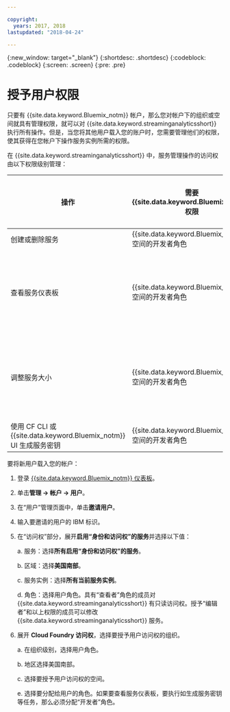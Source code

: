 ```yaml
---

copyright:
  years: 2017, 2018
lastupdated: "2018-04-24"

---
```


<!-- Attribute definitions -->
{:new_window: target="_blank"}
{:shortdesc: .shortdesc}
{:codeblock: .codeblock}
{:screen: .screen}
{:pre: .pre}

# 授予用户权限

只要有 {{site.data.keyword.Bluemix_notm}} 帐户，那么您对帐户下的组织或空间就具有管理权限，就可以对 {{site.data.keyword.streaminganalyticsshort}} 执行所有操作。但是，当您将其他用户载入您的账户时，您需要管理他们的权限，使其获得在您帐户下操作服务实例所需的权限。

在 {{site.data.keyword.streaminganalyticsshort}} 中，服务管理操作的访问权由以下权限级别管理：

| 操作 | 需要 {{site.data.keyword.Bluemix_notm}} 权限| 需要 IAM 权限|
|-----------|------------------------------|--------------------------|
| 创建或删除服务| {{site.data.keyword.Bluemix_notm}} 空间的开发者角色| 无|
| 查看服务仪表板| {{site.data.keyword.Bluemix_notm}} 空间的开发者角色| 查看者和以上权限|
| 调整服务大小| {{site.data.keyword.Bluemix_notm}} 空间的开发者角色| 编辑者和以上权限|
| 使用 CF CLI 或 {{site.data.keyword.Bluemix_notm}} UI 生成服务密钥| {{site.data.keyword.Bluemix_notm}} 空间的开发者角色| 无|

要将新用户载入您的帐户：

1.	登录 [{{site.data.keyword.Bluemix_notm}} 仪表板](https://console.bluemix.net)。

2.	单击**管理 -> 帐户 -> 用户**。

3.	在“用户”管理页面中，单击**邀请用户**。

4.	输入要邀请的用户的 IBM 标识。

5.	在“访问权”部分，展开**启用“身份和访问权”的服务**并选择以下值：

	a.	服务：选择**所有启用“身份和访问权”的服务**。

	b.	区域：选择**美国南部**。

	c.	服务实例：选择**所有当前服务实例**。

	d.	角色：选择用户角色。具有“查看者”角色的成员对 {{site.data.keyword.streaminganalyticsshort}} 有只读访问权。授予“编辑者”和以上权限的成员可以修改
{{site.data.keyword.streaminganalyticsshort}} 服务。

6.	展开 **Cloud Foundry 访问权**，选择要授予用户访问权的组织。

	a. 在组织级别，选择用户角色。

	b.	地区选择美国南部。

	c.	选择要授予用户访问权的空间。

	e.	选择要分配给用户的角色。如果要查看服务仪表板，要执行如生成服务密钥等任务，那么必须分配“开发者”角色。
